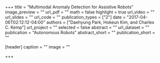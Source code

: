+++
title = "Multimodal Anomaly Detection for Assistive Robots"
image_preview = ""
url_pdf = ""
math = false
highlight = true
url_video = ""
url_slides = ""
url_code = ""
publication_types = ["2"]
date = "2017-04-06T02:12:12-04:00"
authors = ["Daehyung Park, Hokeun Kim, and Charles C. Kemp"]
url_project = ""
selected = false
abstract = ""
url_dataset = ""
publication = "Autonomous Robots"
abstract_short = ""
publication_short = ""

[header]
  caption = ""
  image = ""

+++

